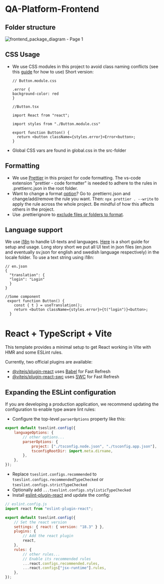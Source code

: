 # QA-Platform-Frontend

## Folder structure
![frontend_package_diagram - Page 1](https://github.com/user-attachments/assets/129878c9-7109-4b95-93d2-f87b7f19d7d5)


## CSS Usage
- We use CSS modules in this project to avoid class naming conflicts (see this [guide](https://medium.com/@ralph1786/using-css-modules-in-react-app-c2079eadbb87) for how to use)
  Short version:
  ```
  // Button.module.css
  
  .error {
  background-color: red
  }
  ```
  ```
  //Button.tsx
  
  import React from "react";

  import styles from "./Button.module.css"

  export function Button() {
    return <button className={styles.error}>Error<button>;
  }
  ```
- Global CSS vars are found in global.css in the src-folder

## Formatting
- We use [Prettier](https://prettier.io/) in this project for code formatting. The vs-code extension "prettier - code formatter" is needed to adhere to the rules in .prettierrc.json in the root folder.
- Want to change a format [option](https://prettier.io/docs/en/options)? Go to .prettierrc.json and change/add/remove the rule you want. Then: ``npx prettier . --write`` to apply the rule across the whole project. Be mindful of how this affects others in the project.
- Use .prettierignore to [exclude files or folders to format](https://prettier.io/docs/en/ignore).

## Language support
We use [i18n](https://react.i18next.com/) to handle UI-texts and languages. [Here](https://medium.com/@devpedrodias/how-to-use-i18n-in-your-react-app-1f26deb2a3d8) is a short guide for setup and usage. Long story short we put all UI text in json files (en.json and eventually sv.json for english and swedish language respectively) in the locale folder. To use a text string using i18n:
```
// en.json
{
  "translation": {
  "login": "Login"
  }
}
```


```
//Some component
 export function Button() {
    const { t } = useTranslation();
    return <button className={styles.error}>{t("login")}<button>;
  }
```








# React + TypeScript + Vite

This template provides a minimal setup to get React working in Vite with HMR and
some ESLint rules.

Currently, two official plugins are available:

- [@vitejs/plugin-react](https://github.com/vitejs/vite-plugin-react/blob/main/packages/plugin-react/README.md)
  uses [Babel](https://babeljs.io/) for Fast Refresh
- [@vitejs/plugin-react-swc](https://github.com/vitejs/vite-plugin-react-swc)
  uses [SWC](https://swc.rs/) for Fast Refresh

## Expanding the ESLint configuration

If you are developing a production application, we recommend updating the
configuration to enable type aware lint rules:

- Configure the top-level `parserOptions` property like this:

```js
export default tseslint.config({
    languageOptions: {
        // other options...
        parserOptions: {
            project: ["./tsconfig.node.json", "./tsconfig.app.json"],
            tsconfigRootDir: import.meta.dirname,
        },
    },
});
```

- Replace `tseslint.configs.recommended` to
  `tseslint.configs.recommendedTypeChecked` or
  `tseslint.configs.strictTypeChecked`
- Optionally add `...tseslint.configs.stylisticTypeChecked`
- Install
  [eslint-plugin-react](https://github.com/jsx-eslint/eslint-plugin-react) and
  update the config:

```js
// eslint.config.js
import react from "eslint-plugin-react";

export default tseslint.config({
    // Set the react version
    settings: { react: { version: "18.3" } },
    plugins: {
        // Add the react plugin
        react,
    },
    rules: {
        // other rules...
        // Enable its recommended rules
        ...react.configs.recommended.rules,
        ...react.configs["jsx-runtime"].rules,
    },
});
```

